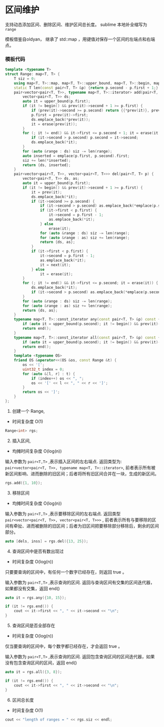 # 区间维护

支持动态添加区间、删除区间、维护区间总长度。 sublime 本地补全缩写为 `range`

模板借鉴自oldyan， 继承了 std::map ，用键值对保存一个区间的左端点和右端点。


### 模板代码


```c++
template <typename T>
struct Range: map<T, T> {
    T siz = 0;
    using map<T, T>::map, map<T, T>::upper_bound, map<T, T>::begin, map<T, T>::end, map<T, T>::emplace, map<T, T>::erase;
    static T len(const pair<T, T> &p) {return p.second - p.first + 1;}
    pair<vector<pair<T, T>>, typename map<T, T>::iterator> add(pair<T, T> p) {
        vector<pair<T, T>> ds;
        auto it = upper_bound(p.first);
        if (it != begin() && prev(it)->second + 1 >= p.first) {
            if (prev(it)->second >= p.second) return {{*prev(it)}, prev(it)};
            p.first = prev(it)->first;
            ds.emplace_back(*prev(it));
            it = erase(prev(it));
        }
        for (; it != end() && it->first <= p.second + 1; it = erase(it)) {
            if (it->second > p.second) p.second = it->second;
            ds.emplace_back(*it);
        }
        for (auto &range : ds) siz -= len(range);
        auto inserted = emplace(p.first, p.second).first;
        siz += len(*inserted);
        return {ds, inserted};
    }
    pair<vector<pair<T, T>>, vector<pair<T, T>>> del(pair<T, T> p) {
        vector<pair<T, T>> ds, as;
        auto it = upper_bound(p.first);
        if (it != begin() && prev(it)->second + 1 >= p.first) {
            it = prev(it);
            ds.emplace_back(*it);
            if (it->second >= p.second) {
                if (it->second > p.second) as.emplace_back(*emplace(p.second + 1, it->second).first);
                if (it->first < p.first) {
                    it->second = p.first - 1;
                    as.emplace_back(*it);
                } else
                    erase(it);
                for (auto &range : ds) siz -= len(range);
                for (auto &range : as) siz += len(range);
                return {ds, as};
            }
            if (it->first < p.first) {
                it->second = p.first - 1;
                as.emplace_back(*it);
                it = next(it);
            } else
                it = erase(it);
        }
        for (; it != end() && it->first <= p.second; it = erase(it)) {
            ds.emplace_back(*it);
            if (it->second > p.second) as.emplace_back(*emplace(p.second + 1, it->second).first);
        }
        for (auto &range : ds) siz -= len(range);
        for (auto &range : as) siz += len(range);
        return {ds, as};
    }
    typename map<T, T>::const_iterator any(const pair<T, T> &p) const {
        if (auto it = upper_bound(p.second); it != begin() && prev(it)->second >= p.first) return prev(it);
        return end();
    }
    typename map<T, T>::const_iterator all(const pair<T, T> &p) const {
        if (auto it = upper_bound(p.second); it != begin() && prev(it)->first <= p.first && prev(it)->second >= p.second) return prev(it);
        return end();
    }
    template <typename OS>
    friend OS &operator<<(OS &os, const Range &t) {
        os << '[';
        uint32_t index = 0;
        for (auto &[l, r] : t) {
            if (index++) os << ", ";
            os << '[' << l << ", " << r << ']';
        }
        return os << ']';
    }
};
```

1. 创建一个 Range, 

+ 时间复杂度 O(1)

```c++
Range<int> rgs;
```

2. 插入区间, 

+ 均摊时间复杂度 O(log(n))

输入参数为 `pair<T,T>` ,表示插入区间的左右端点.
返回类型为: `pair<vector<pair<T, T>>, typename map<T, T>::iterator>`, 前者表示所有被新区间影响、进而删除的旧区间；后者将所有旧区间合并在一块，生成的新区间。

```c++
rgs.add({1, 10});
```

3. 移除区间 

+ 均摊时间复杂度 O(log(n))

输入参数为 `pair<T,T>` ,表示要移除区间的左右端点.
返回类型 `pair<vector<pair<T, T>>, vector<pair<T, T>>>` , 前者表示所有与要移除的区间有牵扯、进而被删除的旧区间；后者为旧区间把要移除部分移除后，剩余的区间部分。

```c++
auto [dels, inss] = rgs.del({13, 25});
```

4. 查询区间中是否有数出现过 

+ 时间复杂度 O(log(n))

只要要查询的区间中，有任何一个数字已经存在，则返回 true 。

输入参数为 `pair<T,T>` ,表示查询的区间.
返回与查询区间有交集的区间迭代器，如果都没有交集，返回 end()

```c++
auto it = rgs.any({10, 15});

if (it != rgs.end()) {
    cout << it->first << ", " << it->second << "\n";
}
```

5. 查询区间是否全部存在

+ 时间复杂度 O(log(n))

仅当要查询的区间中，每个数字都已经存在，才会返回 true 。

输入参数为 `pair<T,T>` ,表示查询的区间.
返回包含查询区间的区间迭代器，如果没有包含查询区间的区间，返回 end()

```c++
auto it = rgs.all({3, 8});

if (it != rgs.end()) {
    cout << it->first << ", " << it->second << "\n";
} 
```

6. 区间总长度

+ 时间复杂度 O(1)

```c++
cout << "length of ranges = " << rgs.siz << endl;
```